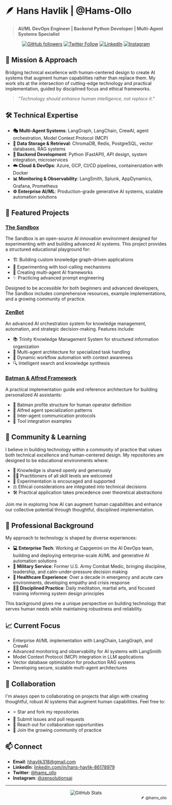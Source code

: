 # 🪶 **Hans Havlik | @Hams-Ollo**

> **AI/ML DevOps Engineer | Backend Python Developer | Multi-Agent Systems Specialist**

<div align="center">
  
[![GitHub followers](https://img.shields.io/github/followers/Hams-Ollo?style=social)](https://github.com/Hams-Ollo)
[![Twitter Follow](https://img.shields.io/twitter/follow/hams_ollo?style=social)](https://twitter.com/hams_ollo)
[![LinkedIn](https://img.shields.io/badge/LinkedIn-Connect-blue)](https://www.linkedin.com/in/hans-havlik-86178979/)
[![Instagram](https://img.shields.io/badge/Instagram-Follow-purple)](https://www.instagram.com/zensolutionsai/)
  
</div>

## 🦾 Mission & Approach

Bridging technical excellence with human-centered design to create AI systems that augment human capabilities rather than replace them. My work sits at the intersection of cutting-edge technology and practical implementation, guided by disciplined focus and ethical frameworks.

> *"Technology should enhance human intelligence, not replace it."*

## 🛠️ Technical Expertise

- **🎭 Multi-Agent Systems**: LangGraph, LangChain, CrewAI, agent orchestration, Model Context Protocol (MCP)
- **🧩 Data Storage & Retrieval**: ChromaDB, Redis, PostgreSQL, vector databases, RAG systems
- **🔌 Backend Development**: Python (FastAPI), API design, system integration, microservices
- **☁️ Cloud & DevOps**: Azure, GCP, CI/CD pipelines, containerization with Docker
- **📊 Monitoring & Observability**: LangSmith, Splunk, AppDynamics, Grafana, Prometheus
- **⚙️ Enterprise AI/ML**: Production-grade generative AI systems, scalable automation solutions

## 🚀 Featured Projects

### [The Sandbox](https://github.com/Hams-Ollo/the_sandbox)

The Sandbox is an open-source AI innovation environment designed for experimenting with and building advanced AI systems. This project provides a structured educational playground for:

- 🏗️ Building custom knowledge graph-driven applications
- 🧪 Experimenting with tool-calling mechanisms
- 🤖 Creating multi-agent AI frameworks
- ✨ Practicing advanced prompt engineering

Designed to be accessible for both beginners and advanced developers, The Sandbox includes comprehensive resources, example implementations, and a growing community of practice.

### [ZenBot](https://github.com/Hams-Ollo/ZenBot)

An advanced AI orchestration system for knowledge management, automation, and strategic decision-making. Features include:

- 📚 Trinity Knowledge Management System for structured information organization
- 🤖 Multi-agent architecture for specialized task handling
- 🔄 Dynamic workflow automation with context awareness
- 🔍 Intelligent search and knowledge synthesis

### [Batman & Alfred Framework](https://github.com/Hams-Ollo/batman-alfred)

A practical implementation guide and reference architecture for building personalized AI assistants:

- 🦇 Batman profile structure for human operator definition
- 🤵 Alfred agent specialization patterns
- 🧩 Inter-agent communication protocols
- 🔧 Tool integration examples

## 🌱 Community & Learning

I believe in building technology within a community of practice that values both technical excellence and human-centered design. My repositories are designed to be educational environments where:

- 📖 Knowledge is shared openly and generously
- 🧑‍🏫 Practitioners of all skill levels are welcomed
- 🔬 Experimentation is encouraged and supported
- ⚖️ Ethical considerations are integrated into technical decisions
- 🛠️ Practical application takes precedence over theoretical abstractions

Join me in exploring how AI can augment human capabilities and enhance our collective potential through thoughtful, disciplined implementation.

## 💼 Professional Background

My approach to technology is shaped by diverse experiences:

- **💻 Enterprise Tech**: Working at Capgemini on the AI DevOps team, building and deploying enterprise-scale AI/ML and generative AI automation solutions
- **🦅 Military Service**: Former U.S. Army Combat Medic, bringing discipline, leadership, and calm-under-pressure decision making
- **🏥 Healthcare Experience**: Over a decade in emergency and acute care environments, developing empathy and crisis response
- **🧘‍♂️ Disciplined Practice**: Daily meditation, martial arts, and focused training informing system design principles

This background gives me a unique perspective on building technology that serves human needs while maintaining robustness and reliability.

## 📈 Current Focus

- Enterprise AI/ML implementation with LangChain, LangGraph, and CrewAI
- Advanced monitoring and observability for AI systems with LangSmith
- Model Context Protocol (MCP) integration in LLM applications
- Vector database optimization for production RAG systems
- Developing secure, scalable multi-agent architectures

## 🤝 Collaboration

I'm always open to collaborating on projects that align with creating thoughtful, robust AI systems that augment human capabilities. Feel free to:

- ⭐ Star and fork my repositories
- 🐛 Submit issues and pull requests
- 💬 Reach out for collaboration opportunities
- 🌱 Join the growing community of practice

## 📫 Connect

- **Email**: [hhavlik318@gmail.com](mailto:hhavlik318@gmail.com)
- **LinkedIn**: [linkedin.com/in/hans-havlik-86178979](https://www.linkedin.com/in/hans-havlik-86178979/)
- **Twitter**: [@hams_ollo](https://twitter.com/hams_ollo)
- **Instagram**: [@zensolutionsai](https://www.instagram.com/zensolutionsai/)

---

<div align="center">
  <img src="https://github-readme-stats.vercel.app/api?username=Hams-Ollo&show_icons=true&theme=tokyonight" alt="GitHub Stats" />
</div>

<div align="right">
  <sub>🪶 @hams_ollo</sub>
</div>
